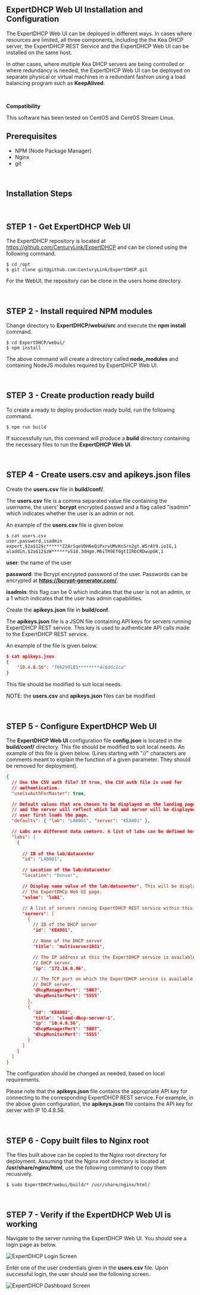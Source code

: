 **ExpertDHCP Web UI Installation and Configuration**
-

The ExpertDHCP Web UI can be deployed in different ways. In cases where 
resources are limited, all three components, including the the Kea DHCP server,
the ExpertDHCP REST Service and the ExpertDHCP Web UI can be installed on the
same host.

In other cases, where multiple Kea DHCP servers are being controlled or where 
redundancy is needed, the ExpertDHCP Web UI can be deployed on separate physical
or virtual machines in a redundant fashion using a load balancing program such
as **KeepAlived**.

<br />

**Compatibility**

This software has been tested on CentOS and CentOS Stream Linux.

**Prerequisites**
-
  - NPM (Node Package Manager)
  - Nginx
  - git

<br />

**Installation Steps**
- 

<br />

**STEP 1 - Get ExpertDHCP Web UI**
-

The ExpertDHCP repository is located at 
https://github.com/CenturyLink/ExpertDHCP and can be cloned using the following 
command.
```console
$ cd /opt
$ git clone git@github.com:CenturyLink/ExpertDHCP.git
```

For the WebUI, the repository can be clone in the users home directory.

<br />

**STEP 2 - Install required NPM modules**
-
Change directory to **ExpertDHCP/webui/src** and execute the **npm install** 
command.
```console
$ cd ExpertDHCP/webui/
$ npm install
```

The above command will create a directory called **node_modules** and containing
NodeJS modules required by ExpertDHCP Web UI.

<br />

**STEP 3 - Create production ready build**
-

To create a ready to deploy production ready build, run the following command.
```console
$ npm run build
```

If successfully run, this command will produce a **build** directory containing
the necessary files to run the **ExpertDHCP Web UI**.

<br />

**STEP 4 - Create users.csv and apikeys.json files**
-

Create the **users.csv** file in **build/conf/**. 

The **users.csv** file is a comma separated value file containing the username,
the users' **bcrypt** encrypted passwd and a flag called "isadmin" which 
indicates whether the user is an admin or not.

An example of the **users.csv** file is given below.
```console
$ cat users.csv
user,password,isadmin
expert,$2a$12$c******Z2ArSqeVDH6eQiPxrvUMvKnSrn2gt.W5rAY9.ioIG,1
aladdin,$2a$12$zW******vS18.3dHgm.M6iTR9Ef0gtIIRbCRDwupGK,1
```

**user**: the name of the user
<br />

**password**: the Bcrypt encrypted password of the user. Passwords can be 
encrypted at **https://bcrypt-generator.com/**.
<br />

**isadmin**: this flag can be 0 which indicates that the user is not an admin, 
or a 1 which indicates that the user has admin capabilities.

Create the **apikeys.json** file in **build/conf**.

The **apikeys.json** file is a JSON file containing API keys for servers running 
ExpertDHCP REST service. This key is used to authenticate API calls made to the
ExpertDHCP REST service.

An example of the file is given below.
```json
$ cat apikeys.json
{
    "10.4.8.56": "f06299185********4c6ddc2ca"
}
```
This file should be modified to suit local needs.

NOTE: the **users.csv** and **apikeys.json** files can be modified 

<br />

**STEP 5 - Configure ExpertDHCP Web UI**
-

The **ExpertDHCP Web UI** configuration file **config.json** is located in the
**build/conf/** directory. This file should be modified to suit local needs. An
example of this file is given below. (Lines starting with "//" characters are 
comments meant to explain the function of a given parameter. They should be 
removed for deployment).
```json
{
  // Use the CSV auth file? If true, the CSV auth file is used for 
  // authentication.
  "useCsvAuthForMaster": true,

  // Default values that are chosen to be displayed on the landing page. The lab
  // and the server will reflect which lab and server will be displayed when the
  // user first loads the page.
  "defaults": { "lab": "LAB001", "server": "KEA001" },

  // Labs are different data centers. A list of labs can be defined here.
  "labs": [
    {
      
      // ID of the lab/datacenter
      "id": "LAB001",

      // Location of the lab/datacenter
      "location": "Denver",

      // Display name value of the lab/datacenter". This will be displayed on
      // the ExpertDHCp Web UI page.
      "value": "lab1",

      // A list of servers running ExpertDHCP REST service within this lab.
      "servers": [
        {
          // ID of the DHCP server
          "id": "KEA001",

          // Name of the DHCP server
          "title": "multiserver1631",

          // The IP address at this the ExpertDHCP service is available on this
          // DHCP server.
          "ip": "172.16.0.86",

          // The TCP port on which the ExpertDHCP service is available on this
          // DHCP server.
          "dhcpManagerPort": "5007",
          "dhcpMonitorPort": "5555"
        },
        {
          "id": "KEA002",
          "title": "cloud-dhcp-server-1",
          "ip": "10.4.8.56",
          "dhcpManagerPort": "5007",
          "dhcpMonitorPort": "5555"
        }
      ]
    }
  ]
}
```

The configuration should be changed as needed, based on local requirements.

Please note that the **apikeys.json** file contains the appropriate API key for 
connecting to the corresponding ExpertDHCP REST service. For example, in the
above given configuration, the **apikeys.json** file contains the API key for
server with IP 10.4.8.56.

<br />

**STEP 6 - Copy built files to Nginx root**
-

The files built above can be copied to the Nginx root directory for deployment. 
Assuming that the Nginx root directory is located at 
**/usr/share/nginx/html**, use the following command to copy them recusively.
```console
$ sudo ExpertDHCP/webui/build/* /usr/share/nginx/html/
```

<br />

**STEP 7 - Verify if the ExpertDHCP Web UI is working**
-

Navigate to the server running the ExpertDHCP Web UI. You should see a login 
page as below. 

![ExpertDHCP Login Screen](ExpertDHCP_Login_Screen.png)

Enter one of the user credentials given in the **users.csv** file. Upon 
successful login, the user should see the following screen.

![ExpertDHCP Dashboard Screen](ExpertDHCP_Dashboard.png)